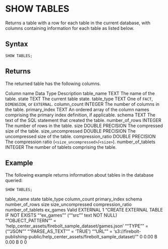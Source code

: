 # [](#show-tables)SHOW TABLES

Returns a table with a row for each table in the current database, with columns containing information for each table as listed below.

## [](#syntax)Syntax

```
SHOW TABLES;
```

## [](#returns)Returns

The returned table has the following columns.

Column name Data Type Description table\_name TEXT The name of the table. state TEXT The current table state. table\_type TEXT One of `FACT`, `DIMENSION`, or `EXTERNAL`. column\_count INTEGER The number of columns in the table. primary\_index TEXT An ordered array of the column names comprising the primary index definition, if applicable. schema TEXT The text of the SQL statement that created the table. number\_of\_rows INTEGER The number of rows in the table. size DOUBLE PRECISION The compressed size of the table. size\_uncompressed DOUBLE PRECISION The uncompressed size of the table. compression\_ratio DOUBLE PRECISION The compression ratio (`<size_uncompressed>`/`<size>`). number\_of\_tablets INTEGER The number of tablets comprising the table.

## [](#example)Example

The following example returns information about tables in the database queried:

```
SHOW TABLES;
```

table\_name state table\_type column\_count primary\_index schema number\_of\_rows size size\_uncompressed compression\_ratio number\_of\_tablets ex\_games Valid EXTERNAL 1 “CREATE EXTERNAL TABLE IF NOT EXISTS ““ex\_games”” (““src”” text NOT NULL) "”OBJECT\_PATTERN”” = ‘help\_center\_assets/firebolt\_sample\_dataset/games.json’ ““TYPE”” = (““JSON”” ““PARSE\_AS\_TEXT”” = ‘TRUE’) ““URL”” = ‘s3://firebolt-publishing-public/help\_center\_assets/firebolt\_sample\_dataset/’” 0 0.00 B 0.00 B 0 0